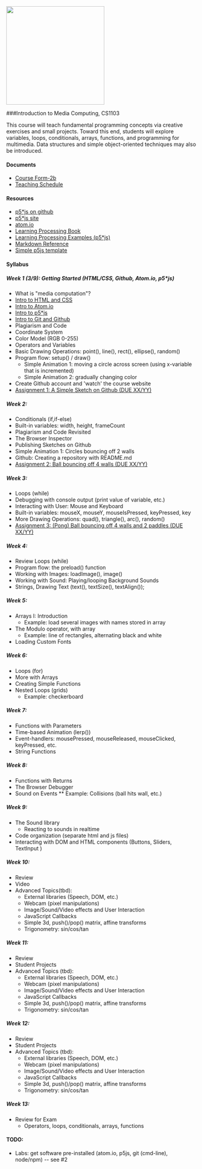 
<div align="left"><img src="https://rednoise.org/imc/imc.smd.png" width=260/></div>

###Introduction to Media Computing, CS1103

This course will teach fundamental programming concepts via creative exercises and small projects. Toward this end, students will explore variables, loops, conditionals, arrays, functions, and programming for multimedia. Data structures and simple object-oriented techniques may also be introduced. 

#### Documents
* [Course Form-2b](https://www.cityu.edu.hk/ug/201415/course/CS1103.pdf)
* [Teaching Schedule](https://github.com/SchoolOfCreativeMedia/IMC/blob/master/schedule.md)

#### Resources
* [p5*js on github](https://github.com/processing/p5.js)
* [p5*js site](http://p5js.org/)
* [atom.io](https://atom.io/)
* [Learning Processing Book](https://github.com/shiffman/LearningProcessing)
* [Learning Processing Examples (p5*js)](https://github.com/shiffman/LearningProcessing-p5.js)
* [Markdown Reference](https://help.github.com/articles/markdown-basics/)
* [Simple p5js template](https://github.com/SchoolofCreativeMedia/IMC/blob/master/p5js-simple.html)

#### Syllabus

##### Week 1 (3/9): Getting Started (HTML/CSS, Github, Atom.io, p5*js)

* What is "media computation"?
* [Intro to HTML and CSS](https://github.com/lmccart/p5.js/wiki/Intro-to-HTML-and-CSS)
* [Intro to Atom.io](http://)
* [Intro to p5*js](http://)
* [Intro to Git and Github](http://)
* Plagiarism and Code
* Coordinate System
* Color Model (RGB 0-255)
* Operators and Variables
* Basic Drawing Operations: point(), line(), rect(), ellipse(), random()
* Program flow: setup() / draw()
  * Simple Animation 1: moving a circle across screen (using x-variable that is incremented)
  * Simple Animation 2: gradually changing color
* Create Github account and 'watch' the course website
* [Assignment 1: A Simple Sketch on Github (DUE XX/YY)](https://github.com/SchoolOfCreativeMedia/IMC/blob/master/p5js-simple.html)

##### Week 2:
* Conditionals (if,if-else)
* Built-in variables: width, height, frameCount
* Plagiarism and Code Revisited
* The Browser Inspector
* Publishing Sketches on Github
* Simple Animation 1: Circles bouncing off 2 walls
* Github: Creating a repository with README.md
* [Assignment 2: Ball bouncing off 4 walls (DUE XX/YY)](http://link)

##### Week 3:
* Loops (while)
* Debugging with console output (print value of variable, etc.)
* Interacting with User: Mouse and Keyboard
* Built-in variables: mouseX, mouseY, mouseIsPressed, keyPressed, key
* More Drawing Operations: quad(), triangle(), arc(), random()
* [Assignment 3: (Pong) Ball bouncing off 4 walls and 2 paddles (DUE XX/YY)](http://link)


##### Week 4:
* Review Loops (while)
* Program flow: the preload() function
* Working with Images: loadImage(), image()
* Working with Sound: Playing/looping Background Sounds
* Strings, Drawing Text (text(), textSize(), textAlign());

##### Week 5:
* Arrays I: Introduction
  * Example: load several images with names stored in array
* The Modulo operator, with array
  * Example: line of rectangles, alternating black and white
* Loading Custom Fonts

##### Week 6:
* Loops (for)
* More with Arrays
* Creating Simple Functions
* Nested Loops (grids)
  * Example: checkerboard

##### Week 7:
* Functions with Parameters
* Time-based Animation (lerp())
* Event-handlers: mousePressed, mouseReleased, mouseClicked, keyPressed, etc.
* String Functions

##### Week 8:
* Functions with Returns
* The Browser Debugger
* Sound on Events
** Example: Collisions (ball hits wall, etc.)

##### Week 9:
* The Sound library
  * Reacting to sounds in realtime
* Code organization (separate html and js files)
* Interacting with DOM and HTML components (Buttons, Sliders, TextInput )

##### Week 10:
* Review
* Video
* Advanced Topics(tbd):
  * External libraries (Speech, DOM, etc.)
  * Webcam (pixel manipulations)
  * Image/Sound/Video effects and User Interaction
  * JavaScript Callbacks
  * Simple 3d, push()/pop() matrix, affine transforms
  * Trigonometry: sin/cos/tan

##### Week 11:
* Review
* Student Projects 
* Advanced Topics (tbd):
  * External libraries (Speech, DOM, etc.)
  * Webcam (pixel manipulations)
  * Image/Sound/Video effects and User Interaction
  * JavaScript Callbacks
  * Simple 3d, push()/pop() matrix, affine transforms
  * Trigonometry: sin/cos/tan

##### Week 12:
* Review
* Student Projects 
* Advanced Topics (tbd):
  * External libraries (Speech, DOM, etc.)
  * Webcam (pixel manipulations)
  * Image/Sound/Video effects and User Interaction
  * JavaScript Callbacks
  * Simple 3d, push()/pop() matrix, affine transforms
  * Trigonometry: sin/cos/tan
  
##### Week 13:
* Review for Exam
  * Operators, loops, conditionals, arrays, functions

#### TODO:
* Labs: get software pre-installed (atom.io, p5js, git (cmd-line), node/npm) -- see #2
